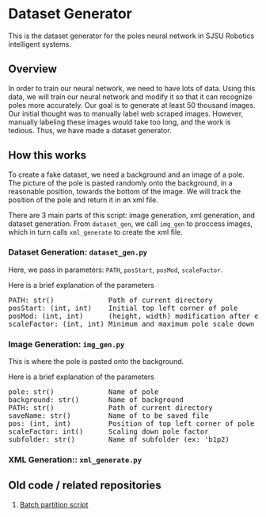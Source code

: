 # Dataset Generator

This is the dataset generator for the poles neural network in SJSU 
Robotics intelligent systems.

## Overview
In order to train our neural network, we need to have lots of data.
Using this data, we will train our neural network and modify it so that
it can recognize poles more accurately. Our goal is to generate at least 
50 thousand images. Our initial thought was to manually label web scraped
images. However, manually labeling these images would take too long, and 
the work is tedious. Thus, we have made a dataset generator. 

## How this works
To create a fake dataset, we need a background and an image of a pole. 
The picture of the pole is pasted randomly onto the background, in a 
reasonable position, towards the bottom of the image. We will track the
position of the pole and return it in an xml file.

There are 3 main parts of this script: image generation, xml generation, 
and dataset generation. From `dataset_gen`, we call `img_gen` to proccess
images, which in turn calls `xml_generate` to create the xml file.

### Dataset Generation: `dataset_gen.py`
Here, we pass in parameters: `PATH`, `posStart`, `posMod`, `scaleFactor`. 

Here is a brief explanation of the parameters
<pre>
PATH: str()             Path of current directory
posStart: (int, int)    Initial top left corner of pole
posMod: (int, int)      (height, width) modification after each generation
scaleFactor: (int, int) Minimum and maximum pole scale down factors
</pre>

### Image Generation: `img_gen.py`
This is where the pole is pasted onto the background. 

Here is a brief explanation of the parameters
<pre>
pole: str()             Name of pole
background: str()       Name of background
PATH: str()             Path of current directory
saveName: str()         Name of to be saved file
pos: (int, int)         Position of top left corner of pole
scaleFactor: int()      Scaling down pole factor
subfolder: str()        Name of subfolder (ex: 'b1p2)
</pre>

### XML Generation:: `xml_generate.py`


## Old code / related repositories
1. [Batch partition script](https://github.com/jerrylee17/batch-partition-script)

